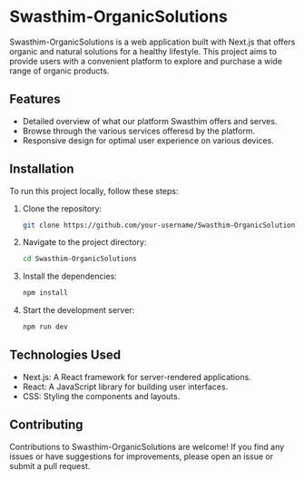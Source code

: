 # Swasthim-OrganicSolutions


Swasthim-OrganicSolutions is a web application built with Next.js that offers organic and natural solutions for a healthy lifestyle. This project aims to provide users with a convenient platform to explore and purchase a wide range of organic products.

## Features

- Detailed overview of what our platform Swasthim offers and serves.
- Browse through the various services offeresd by the platform.
- Responsive design for optimal user experience on various devices.

## Installation

To run this project locally, follow these steps:

1. Clone the repository:

   ```bash
   git clone https://github.com/your-username/Swasthim-OrganicSolutions.git

2. Navigate to the project directory:

   ```bash
   cd Swasthim-OrganicSolutions

3. Install the dependencies:

   ```bash
   npm install

4. Start the development server:

   ```bash
   npm run dev


## Technologies Used

- Next.js: A React framework for server-rendered applications.
- React: A JavaScript library for building user interfaces.
- CSS: Styling the components and layouts.

## Contributing

Contributions to Swasthim-OrganicSolutions are welcome! If you find any issues or have suggestions for improvements, please open an issue or submit a pull request.


